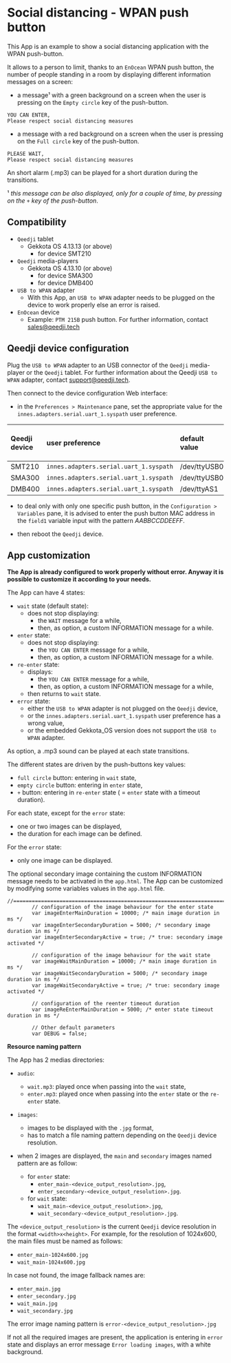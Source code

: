 # Social distancing - WPAN push button 

This App is an example to show a social distancing application with the WPAN push-button.  

It allows to a person to limit, thanks to an `EnOcean` WPAN push button, the number of people standing in a room by displaying different information messages on a screen:
- a message&sup1; with a green background on a screen when the user is pressing on the `Empty circle` key of the push-button.
```
YOU CAN ENTER, 
Please respect social distancing measures
```      
- a message with a red background on a screen when the user is pressing on the `Full circle` key of the push-button.
```
PLEASE WAIT, 
Please respect social distancing measures
```
An short alarm (.mp3) can be played for a short duration during the transitions.

&sup1; *this message can be also displayed, only for a couple of time, by pressing on the `+` key of the push-button*. 

## Compatibility
- `Qeedji` tablet
	- Gekkota OS 4.13.13 (or above) 
		- for device SMT210
- `Qeedji` media-players
	- Gekkota OS 4.13.10 (or above)
		- for device SMA300
		- for device DMB400
- `USB to WPAN` adapter
	- With this App, an `USB to WPAN` adapter needs to be plugged on the device to work properly else an error is raised. 
- `EnOcean` device 
	- Example: `PTM 215B` push button. For further information, contact sales@qeedji.tech

## Qeedji device configuration  

Plug the `USB to WPAN` adapter to an USB connector of the `Qeedji` media-player or the `Qeedji` tablet. For further information about the Qeedji `USB to WPAN` adapter, contact support@qeedji.tech. 

Then connect to the device configuration Web interface:
- in the `Preferences > Maintenance` pane, set the appropriate value for the `innes.adapters.serial.uart_1.syspath` user preference.

| Qeedji device | user preference | default value | value to support the `USB to WPAN` adapter
|:--|:--|:--|:--
| SMT210  |`innes.adapters.serial.uart_1.syspath` | /dev/ttyUSB0  | /dev/ttyACM0 
| SMA300  |`innes.adapters.serial.uart_1.syspath` | /dev/ttyUSB0  | /dev/ttyACM0  
| DMB400  |`innes.adapters.serial.uart_1.syspath` | /dev/ttyAS1   | /dev/ttyACM0  

- to deal only with only one specific push button, in the `Configuration > Variables` pane, it is advised to enter the push button MAC address in the `field1` variable input with the pattern *AABBCCDDEEFF*.

- then reboot the `Qeedji` device. 

## App customization

**The App is already configured to work properly without error. Anyway it is possible to customize it according to your needs.** 

The App can have 4 states:
- `wait` state (default state):
	- does not stop displaying: 
		- the `WAIT` message for a while, 
		- then, as option, a custom INFORMATION message for a while.
- `enter` state:
	- does not stop displaying: 
		- the `YOU CAN ENTER` message for a while, 
		- then, as option, a custom INFORMATION message for a while.
- `re-enter` state: 
	- displays: 
		- the `YOU CAN ENTER` message for a while, 
		- then, as option, a custom INFORMATION message for a while,
	- then returns to `wait` state.
- `error` state: 
	- either the `USB to WPAN` adapter is not plugged on the `Qeedji` device, 
	- or the `innes.adapters.serial.uart_1.syspath` user preference has a wrong value, 
	- or the embedded Gekkota_OS version does not support the `USB to WPAN` adapter.    

As option, a .mp3 sound can be played at each state transitions. 

The different states are driven by the push-buttons key values:
- `full circle` button: entering in `wait` state,
- `empty circle` button: entering in `enter` state,
- `+` button: entering in `re-enter` state ( = `enter` state with a timeout duration).

For each state, except for the `error` state: 
- one or two images can be displayed, 
- the duration for each image can be defined.

For the `error` state:
- only one image can be displayed.

The optional secondary image containing the custom INFORMATION message needs to be activated in the `app.html`.
The App can be customized by modifying some variables values in the `app.html` file.

```
//=============================================================================		
		// configuration of the image behaviour for the enter state 
		var imageEnterMainDuration = 10000; /* main image duration in ms */
		var imageEnterSecondaryDuration = 5000; /* secondary image duration in ms */
		var imageEnterSecondaryActive = true; /* true: secondary image activated */
		
		// configuration of the image behaviour for the wait state  
		var imageWaitMainDuration = 10000; /* main image duration in ms */
		var imageWaitSecondaryDuration = 5000; /* secondary image duration in ms */
		var imageWaitSecondaryActive = true; /* true: secondary image activated */

		// configuration of the reenter timeout duration
		var imageReEnterMainDuration = 5000; /* enter state timeout duration in ms */

		// Other default parameters
		var DEBUG = false;
```

**Resource naming pattern**

The App has 2 medias directories:
- `audio`:
    - `wait.mp3`: played once when passing into the `wait` state, 
    - `enter.mp3`: played once when passing into the `enter` state or the `re-enter` state.
- `images`:
    - images to be displayed with the `.jpg` format,
    - has to match a file naming pattern depending on the `Qeedji` device resolution.

- when 2 images are displayed, the `main` and `secondary` images named pattern are as follow:
    - for `enter` state: 
        - `enter_main-<device_output_resolution>.jpg`,
        - `enter_secondary-<device_output_resolution>.jpg`.
    - for `wait` state:
        - `wait_main-<device_output_resolution>.jpg`,
        - `wait_secondary-<device_output_resolution>.jpg`.
    
The `<device_output_resolution>` is the current `Qeedji` device resolution in the format `<width>x<height>`. 
For example, for the resolution of 1024x600, the main files must be named as follows:
- `enter_main-1024x600.jpg`
- `wait_main-1024x600.jpg`

In case not found, the image fallback names are:
- `enter_main.jpg`
- `enter_secondary.jpg`
- `wait_main.jpg`
- `wait_secondary.jpg`

The error image naming pattern is `error-<device_output_resolution>.jpg` 

If not all the required images are present, the application is entering in `error` state and displays an error message `Error loading images`, with a white background.